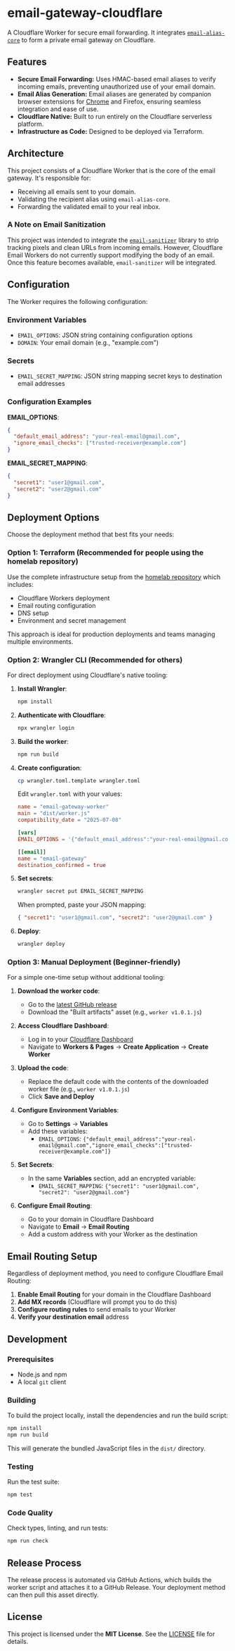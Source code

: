 # email-gateway-cloudflare

A Cloudflare Worker for secure email forwarding. It integrates [`email-alias-core`](https://github.com/CutTheCrapTech/email-alias-core) to form a private email gateway on Cloudflare.

## Features

- **Secure Email Forwarding:** Uses HMAC-based email aliases to verify incoming emails, preventing unauthorized use of your email domain.
- **Email Alias Generation:** Email aliases are generated by companion browser extensions for [Chrome](https://chromewebstore.google.com/detail/email-alias-generator/ghhkompkfhenihpidldalcocbfplkdgm) and Firefox, ensuring seamless integration and ease of use.
- **Cloudflare Native:** Built to run entirely on the Cloudflare serverless platform.
- **Infrastructure as Code:** Designed to be deployed via Terraform.

## Architecture

This project consists of a Cloudflare Worker that is the core of the email gateway. It's responsible for:

- Receiving all emails sent to your domain.
- Validating the recipient alias using `email-alias-core`.
- Forwarding the validated email to your real inbox.

### A Note on Email Sanitization

This project was intended to integrate the [`email-sanitizer`](https://github.com/CutTheCrapTech/email-scrubber-core) library to strip tracking pixels and clean URLs from incoming emails. However, Cloudflare Email Workers do not currently support modifying the body of an email. Once this feature becomes available, `email-sanitizer` will be integrated.

## Configuration

The Worker requires the following configuration:

### Environment Variables

- `EMAIL_OPTIONS`: JSON string containing configuration options
- `DOMAIN`: Your email domain (e.g., "example.com")

### Secrets

- `EMAIL_SECRET_MAPPING`: JSON string mapping secret keys to destination email addresses

### Configuration Examples

**EMAIL_OPTIONS**:

```json
{
  "default_email_address": "your-real-email@gmail.com",
  "ignore_email_checks": ["trusted-receiver@example.com"]
}
```

**EMAIL_SECRET_MAPPING**:

```json
{
  "secret1": "user1@gmail.com",
  "secret2": "user2@gmail.com"
}
```

## Deployment Options

Choose the deployment method that best fits your needs:

### Option 1: Terraform (Recommended for people using the homelab repository)

Use the complete infrastructure setup from the [homelab repository](https://github.com/CutTheCrapTech/homelab) which includes:

- Cloudflare Workers deployment
- Email routing configuration
- DNS setup
- Environment and secret management

This approach is ideal for production deployments and teams managing multiple environments.

### Option 2: Wrangler CLI (Recommended for others)

For direct deployment using Cloudflare's native tooling:

1. **Install Wrangler**:

   ```bash
   npm install
   ```

2. **Authenticate with Cloudflare**:

   ```bash
   npx wrangler login
   ```

3. **Build the worker**:

   ```bash
   npm run build
   ```

4. **Create configuration**:

   ```bash
   cp wrangler.toml.template wrangler.toml
   ```

   Edit `wrangler.toml` with your values:

   ```toml
   name = "email-gateway-worker"
   main = "dist/worker.js"
   compatibility_date = "2025-07-08"

   [vars]
   EMAIL_OPTIONS = '{"default_email_address":"your-real-email@gmail.com","ignore_email_checks":["trusted-receiver@example.com"]}'

   [[email]]
   name = "email-gateway"
   destination_confirmed = true
   ```

5. **Set secrets**:

   ```bash
   wrangler secret put EMAIL_SECRET_MAPPING
   ```

   When prompted, paste your JSON mapping:

   ```json
   { "secret1": "user1@gmail.com", "secret2": "user2@gmail.com" }
   ```

6. **Deploy**:
   ```bash
   wrangler deploy
   ```

### Option 3: Manual Deployment (Beginner-friendly)

For a simple one-time setup without additional tooling:

1. **Download the worker code**:
   - Go to the [latest GitHub release](https://github.com/CutTheCrapTech/email-gateway-cloudflare/releases/latest)
   - Download the "Built artifacts" asset (e.g., `worker v1.0.1.js`)

2. **Access Cloudflare Dashboard**:
   - Log in to your [Cloudflare Dashboard](https://dash.cloudflare.com/)
   - Navigate to **Workers & Pages** → **Create Application** → **Create Worker**

3. **Upload the code**:
   - Replace the default code with the contents of the downloaded worker file (e.g., `worker v1.0.1.js`)
   - Click **Save and Deploy**

4. **Configure Environment Variables**:
   - Go to **Settings** → **Variables**
   - Add these variables:
     - `EMAIL_OPTIONS`: `{"default_email_address":"your-real-email@gmail.com","ignore_email_checks":["trusted-receiver@example.com"]}`

5. **Set Secrets**:
   - In the same **Variables** section, add an encrypted variable:
     - `EMAIL_SECRET_MAPPING`: `{"secret1": "user1@gmail.com", "secret2": "user2@gmail.com"}`

6. **Configure Email Routing**:
   - Go to your domain in Cloudflare Dashboard
   - Navigate to **Email** → **Email Routing**
   - Add a custom address with your Worker as the destination

## Email Routing Setup

Regardless of deployment method, you need to configure Cloudflare Email Routing:

1. **Enable Email Routing** for your domain in the Cloudflare Dashboard
2. **Add MX records** (Cloudflare will prompt you to do this)
3. **Configure routing rules** to send emails to your Worker
4. **Verify your destination email** address

## Development

### Prerequisites

- Node.js and npm
- A local `git` client

### Building

To build the project locally, install the dependencies and run the build script:

```bash
npm install
npm run build
```

This will generate the bundled JavaScript files in the `dist/` directory.

### Testing

Run the test suite:

```bash
npm test
```

### Code Quality

Check types, linting, and run tests:

```bash
npm run check
```

## Release Process

The release process is automated via GitHub Actions, which builds the worker script and attaches it to a GitHub Release. Your deployment method can then pull this asset directly.

## License

This project is licensed under the **MIT License**. See the [LICENSE](LICENSE) file for details.
